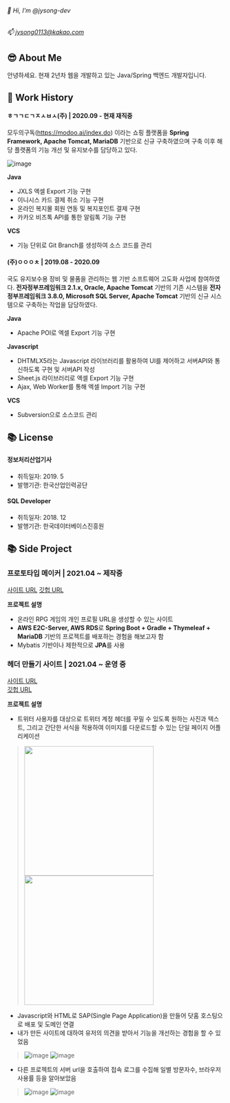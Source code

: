 ###### 👋 Hi, I’m @jysong-dev
###### 📫 jysong0113@kakao.com

## 😎 About Me
안녕하세요. 현재 2년차 웹을 개발하고 있는 Java/Spring 백엔드 개발자입니다.

## 💼 Work History
#### ㅎㄱㄱㄷㄱㅈㅅㅂㅅ(주) | 2020.09 - 현재 재직중

모두의구독(https://modoo.ai/index.do) 이라는 쇼핑 플랫폼을 <strong>Spring Framework, Apache Tomcat, MariaDB</strong> 기반으로 신규 구축하였으며 구축 이후 해당 플랫폼의 기능 개선 및 유지보수를 담당하고 있다.

![image](https://user-images.githubusercontent.com/71686630/125563825-7b39ae86-e28d-4c05-b4e2-311038a8710f.png)

**Java**

- JXLS 엑셀 Export 기능 구현
- 이니시스 카드 결제 취소 기능 구현
- 온라인 복지몰 회원 연동 및 복지포인트 결제 구현
- 카카오 비즈톡 API를 통한 알림톡 기능 구현

**VCS**

- 기능 단위로 Git Branch를 생성하여 소스 코드를 관리

#### (주)ㅇㅇㅇㅊ | 2019.08 - 2020.09

국도 유지보수용 장비 및 물품을 관리하는 웹 기반 소프트웨어 고도화 사업에 참여하였다. <strong>전자정부프레임워크 2.1.x, Oracle, Apache Tomcat</strong> 기반의 기존 시스템을 <strong>전자정부프레임워크 3.8.0, Microsoft SQL Server, Apache Tomcat</strong> 기반의 신규 시스템으로 구축하는 작업을 담당하였다.

**Java**

- Apache POI로 엑셀 Export 기능 구현

**Javascript**

- DHTMLX5라는 Javascript 라이브러리를 활용하여 UI를 제어하고 서버API와 통신하도록 구현 및 서버API 작성
- Sheet.js 라이브러리로 엑셀 Export 기능 구현
- Ajax, Web Worker를 통해 엑셀 Import 기능 구현

**VCS**

- Subversion으로 소스코드 관리

## 📚 License

#### 정보처리산업기사

- 취득일자: 2019. 5
- 발행기관: 한국산업인력공단

#### SQL Developer

- 취득일자: 2018. 12
- 발행기관: 한국데이터베이스진흥원

## 📚 Side Project

### 프로토타입 메이커 | 2021.04 ~ 제작중

[사이트 URL](http://ec2-3-36-220-229.ap-northeast-2.compute.amazonaws.com:8083/proto_test)
[깃헙 URL](https://github.com/jysong-dev/public.boot.gradle.thymeleaf)

**프로젝트 설명**

- 온라인 RPG 게임의 개인 프로필 URL을 생성할 수 있는 사이트
- **AWS E2C-Server, AWS RDS**로 **Spring Boot + Gradle + Thymeleaf + MariaDB** 기반의 프로젝트를 배포하는 경험을 해보고자 함
- Mybatis 기반이나 제한적으로 **JPA**를 사용

### 헤더 만들기 사이트 | 2021.04 ~ 운영 중

[사이트 URL](http://header-maker.com)  
[깃헙 URL](https://github.com/jysong-dev/header-maker)

**프로젝트 설명**

- 트위터 사용자를 대상으로 트위터 계정 헤더를 꾸밀 수 있도록 원하는 사진과 텍스트, 그리고 간단한 서식을 적용하여 이미지를 다운로드할 수 있는 단일 페이지 어플리케이션
> <img src="https://user-images.githubusercontent.com/71686630/125559580-c287f9a9-7d4c-4bbd-aa99-3b2340368c24.jpg" width="300px">
> <img src="https://user-images.githubusercontent.com/71686630/125559589-c63ee6f6-f8f5-4f0e-a06d-5ff693f10336.png" width="300px">
- Javascript와 HTML로 SAP(Single Page Application)을 만들어 닷홈 호스팅으로 배포 및 도메인 연결
- 내가 만든 사이트에 대하여 유저의 의견을 받아서 기능을 개선하는 경험을 할 수 있었음
> ![image](https://user-images.githubusercontent.com/71686630/125559416-091b5162-5973-45ba-949a-7f513693bcd5.png)
> ![image](https://user-images.githubusercontent.com/71686630/125559458-d98d9006-6763-4caf-8f9b-eb0f6a289785.png)
- 다른 프로젝트의 서버 url을 호출하여 접속 로그를 수집해 일별 방문자수, 브라우저 사용률 등을 알아보았음
> ![image](https://user-images.githubusercontent.com/71686630/125559230-af1bfb0a-a169-473c-be8e-ab9eb0bf8d87.png)
> ![image](https://user-images.githubusercontent.com/71686630/125559278-e2e5106f-6e8f-4270-984c-16240da33b4a.png)


